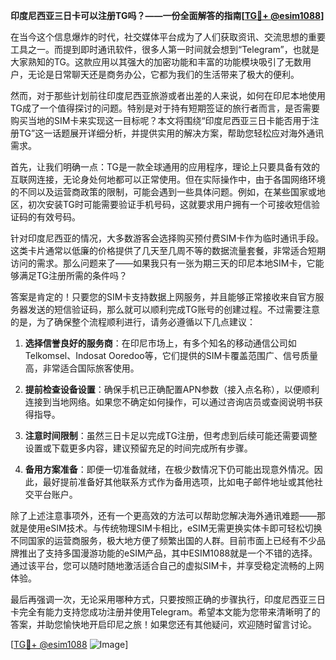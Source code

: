 **印度尼西亚三日卡可以注册TG吗？——一份全面解答的指南[[TG💪+ @esim1088](https://t.me/s/esim1088)]**

在当今这个信息爆炸的时代，社交媒体平台成为了人们获取资讯、交流思想的重要工具之一。而提到即时通讯软件，很多人第一时间就会想到“Telegram”，也就是大家熟知的TG。这款应用以其强大的加密功能和丰富的功能模块吸引了无数用户，无论是日常聊天还是商务办公，它都为我们的生活带来了极大的便利。

然而，对于那些计划前往印度尼西亚旅游或者出差的人来说，如何在印尼本地使用TG成了一个值得探讨的问题。特别是对于持有短期签证的旅行者而言，是否需要购买当地的SIM卡来实现这一目标呢？本文将围绕“印度尼西亚三日卡能否用于注册TG”这一话题展开详细分析，并提供实用的解决方案，帮助您轻松应对海外通讯需求。

首先，让我们明确一点：TG是一款全球通用的应用程序，理论上只要具备有效的互联网连接，无论身处何地都可以正常使用。但在实际操作中，由于各国网络环境的不同以及运营商政策的限制，可能会遇到一些具体问题。例如，在某些国家或地区，初次安装TG时可能需要验证手机号码，这就要求用户拥有一个可接收短信验证码的有效号码。

针对印度尼西亚的情况，大多数游客会选择购买预付费SIM卡作为临时通讯手段。这类卡片通常以低廉的价格提供了几天至几周不等的数据流量套餐，非常适合短期访问的需求。那么问题来了——如果我只有一张为期三天的印尼本地SIM卡，它能够满足TG注册所需的条件吗？

答案是肯定的！只要您的SIM卡支持数据上网服务，并且能够正常接收来自官方服务器发送的短信验证码，那么就可以顺利完成TG账号的创建过程。不过需要注意的是，为了确保整个流程顺利进行，请务必遵循以下几点建议：

1. **选择信誉良好的服务商**：在印尼市场上，有多个知名的移动通信公司如Telkomsel、Indosat Ooredoo等，它们提供的SIM卡覆盖范围广、信号质量高，非常适合国际旅客使用。
   
2. **提前检查设备设置**：确保手机已正确配置APN参数（接入点名称），以便顺利连接到当地网络。如果您不确定如何操作，可以通过咨询店员或查阅说明书获得指导。
   
3. **注意时间限制**：虽然三日卡足以完成TG注册，但考虑到后续可能还需要调整设置或下载更多内容，建议预留充足的时间完成所有步骤。
   
4. **备用方案准备**：即便一切准备就绪，在极少数情况下仍可能出现意外情况。因此，最好提前准备好其他联系方式作为备用选项，比如电子邮件地址或其他社交平台账户。

除了上述注意事项外，还有一个更高效的方法可以帮助您解决海外通讯难题——那就是使用eSIM技术。与传统物理SIM卡相比，eSIM无需更换实体卡即可轻松切换不同国家的运营商服务，极大地方便了频繁出国的人群。目前市面上已经有不少品牌推出了支持多国漫游功能的eSIM产品，其中ESIM1088就是一个不错的选择。通过该平台，您可以随时随地激活适合自己的虚拟SIM卡，并享受稳定流畅的上网体验。

最后再强调一次，无论采用哪种方式，只要按照正确的步骤执行，印度尼西亚三日卡完全有能力支持您成功注册并使用Telegram。希望本文能为您带来清晰明了的答案，并助您愉快地开启印尼之旅！如果您还有其他疑问，欢迎随时留言讨论。

[[TG💪+ @esim1088](https://t.me/s/esim1088) ![Image](https://i.postimg.cc/4NQfJmqS/Snipaste-2025-05-13-00-14-12.png)]